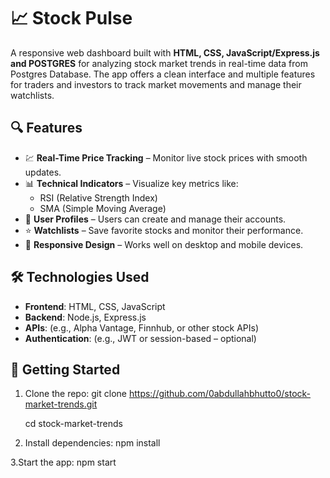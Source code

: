 # 📈 Stock Pulse

A responsive web dashboard built with **HTML, CSS, JavaScript/Express.js and POSTGRES** for analyzing stock market trends in real-time data from Postgres Database. The app offers a clean interface and multiple features for traders and investors to track market movements and manage their watchlists.

## 🔍 Features

- 💹 **Real-Time Price Tracking** – Monitor live stock prices with smooth updates.
- 📊 **Technical Indicators** – Visualize key metrics like:
  - RSI (Relative Strength Index)
  - SMA (Simple Moving Average)
- 👤 **User Profiles** – Users can create and manage their accounts.
- ⭐ **Watchlists** – Save favorite stocks and monitor their performance.
- 📱 **Responsive Design** – Works well on desktop and mobile devices.

## 🛠️ Technologies Used

- **Frontend**: HTML, CSS, JavaScript
- **Backend**: Node.js, Express.js
- **APIs**: (e.g., Alpha Vantage, Finnhub, or other stock APIs)
- **Authentication**: (e.g., JWT or session-based – optional)

## 🚀 Getting Started

1. Clone the repo:
   git clone https://github.com/0abdullahbhutto0/stock-market-trends.git

   cd stock-market-trends

2. Install dependencies:
   npm install

3.Start the app:
  npm start
